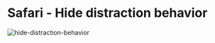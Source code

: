 # Safari - Hide distraction behavior

![hide-distraction-behavior](./hide-distraction-behavior.gif)
